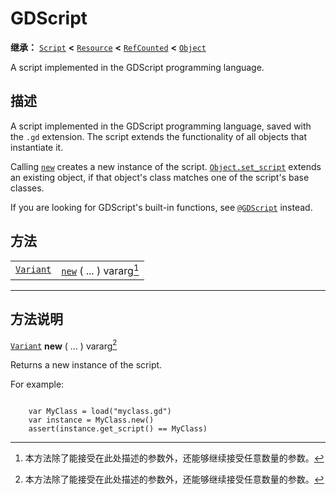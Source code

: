 <!-- ⚠ 请勿编辑本文件 ⚠ -->
<!-- 本文档使用脚本从 WeDot 引擎源码仓库生成。 -->
<!-- 生成脚本：https://github.com/WeDot-Engine/WeDot/tree/4.3/doc/tools/make_md.py； -->
<!-- 原文件：https://github.com/WeDot-Engine/WeDot/tree/4.3/modules/gdscript/doc_classes/GDScript.xml。 -->

<div id="_class_gdscript"></div>

# GDScript

**继承：** [`Script`](class_script.md) **<** [`Resource`](class_resource.md) **<** [`RefCounted`](class_refcounted.md) **<** [`Object`](class_object.md)

A script implemented in the GDScript programming language.

## 描述

A script implemented in the GDScript programming language, saved with the `.gd` extension. The script extends the functionality of all objects that instantiate it.

Calling [`new`](#class_gdscript_method_new) creates a new instance of the script. [`Object.set_script`](#class_object_method_set_script) extends an existing object, if that object's class matches one of the script's base classes.

If you are looking for GDScript's built-in functions, see [`@GDScript`](class_@gdscript.md) instead.

## 方法

|||
|:-:|:--|
| [`Variant`](class_variant.md) | [`new`](class_gdscriptmd#class_gdscript_method_new) ( ... ) vararg[^vararg] |

<!-- rst-class:: classref-section-separator -->

---

## 方法说明

<div id="_class_gdscript_method_new"></div>

[`Variant`](class_variant.md) **new** ( ... ) vararg[^vararg]<div id="class_gdscript_method_new"></div>

Returns a new instance of the script.

For example:

```

    var MyClass = load("myclass.gd")
    var instance = MyClass.new()
    assert(instance.get_script() == MyClass)
```



[^virtual]: 本方法通常需要用户覆盖才能生效。
[^const]: 本方法无副作用，不会修改该实例的任何成员变量。
[^vararg]: 本方法除了能接受在此处描述的参数外，还能够继续接受任意数量的参数。
[^constructor]: 本方法用于构造某个类型。
[^static]: 调用本方法无需实例，可直接使用类名进行调用。
[^operator]: 本方法描述的是使用本类型作为左操作数的有效运算符。
[^bitfield]: 这个值是由下列位标志构成位掩码的整数。
[^void]: 无返回值。
